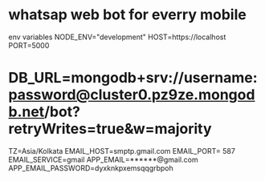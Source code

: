 # whatsap web bot for everry mobile

env variables
NODE_ENV="development"
HOST=https://localhost
PORT=5000
# DB_URL=mongodb+srv://username:password@cluster0.pz9ze.mongodb.net/bot?retryWrites=true&w=majority
TZ=Asia/Kolkata
EMAIL_HOST=smptp.gmail.com
EMAIL_PORT= 587
EMAIL_SERVICE=gmail
APP_EMAIL=******@gmail.com
APP_EMAIL_PASSWORD=dyxknkpxemsqqgrbpoh